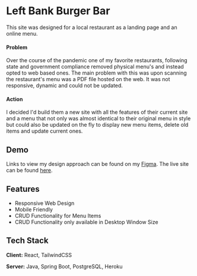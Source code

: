 
# Left Bank Burger Bar


This site was designed for a local restaurant as a landing page and an online menu.
#### Problem
Over the course of the pandemic one of my favorite restaurants, following state and government compliance removed physical menu's and instead opted to web based ones. The main problem with this was upon scanning the restaurant's menu was a PDF file hosted on the web. It was not responsive, dynamic and could not be updated.
#### Action
I decided I'd build them a new site with all the features of their current site and a menu that not only was almost identical to their original menu in style but could also be updated on the fly to display new menu items, delete old items and update current ones.

## Demo

Links to view my design approach can be found on my [Figma](https://www.figma.com/file/x0G7NooaE9h1bcFtcOmcqQ/Left-Bank-Burger-Bar?node-id=0%3A1). The live site can be found [here](https://lbburgerbar.netlify.app/).


## Features

- Responsive Web Design
- Mobile Friendly
- CRUD Functionality for Menu Items
- CRUD Functionality only available in Desktop Window Size
 


## Tech Stack

**Client:** React, TailwindCSS

**Server:** Java, Spring Boot, PostgreSQL, Heroku 
